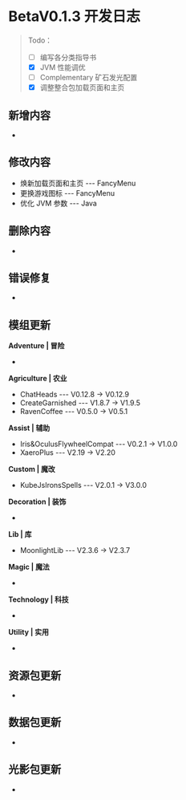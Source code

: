 # BetaV0.1.3 开发日志

> Todo：
>
> - [ ] 编写各分类指导书
> - [x] JVM 性能调优
> - [ ] Complementary 矿石发光配置
> - [x] 调整整合包加载页面和主页

## 新增内容

- 


## 修改内容

- 焕新加载页面和主页 --- FancyMenu
- 更换游戏图标 --- FancyMenu
- 优化 JVM 参数 --- Java


## 删除内容

- 


## 错误修复

- 

## 模组更新

**Adventure | 冒险**

- 

**Agriculture | 农业**

- ChatHeads --- V0.12.8 -> V0.12.9
- CreateGarnished --- V1.8.7 -> V1.9.5
- RavenCoffee --- V0.5.0 -> V0.5.1

**Assist | 辅助**

- Iris&OculusFlywheelCompat --- V0.2.1 -> V1.0.0
- XaeroPlus --- V2.19 -> V2.20

**Custom | 魔改**

- KubeJsIronsSpells --- V2.0.1 -> V3.0.0

**Decoration | 装饰**

- 

**Lib | 库**

- MoonlightLib --- V2.3.6 -> V2.3.7

**Magic | 魔法**

- 

**Technology | 科技**

- 

**Utility | 实用**

- 

## 资源包更新

- 

## 数据包更新

- 

## 光影包更新

- 
